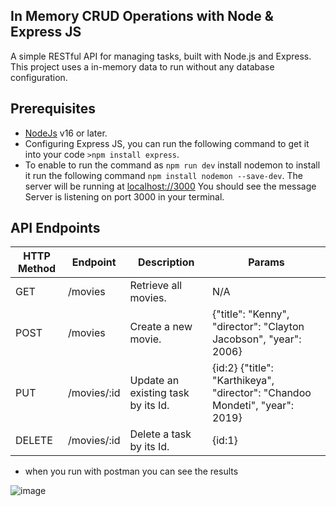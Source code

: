 ## In Memory CRUD Operations with Node & Express JS
A simple RESTful API for managing tasks, built with Node.js and Express. This project uses a in-memory data to run without any database configuration.

## Prerequisites
 - [NodeJs](https://nodejs.org/en) v16 or later.
 - Configuring Express JS, you can run the following command to get it into your code `>npm install express`.
 - To enable to run the command as `npm run dev` install nodemon to install it run the following command `npm install nodemon --save-dev`.
The server will be running at  [localhost://3000](http://localhost:3000) You should see the message Server is listening on port 3000 in your terminal.

## API Endpoints
|HTTP Method | Endpoint | Description |  Params |
|----------|----------|----------|----------|
| GET    | /movies   | Retrieve all movies.   | N/A
| POST    | /movies   | Create a new movie.   | {"title": "Kenny", "director": "Clayton Jacobson", "year": 2006}
|PUT	|/movies/:id	|Update an existing task by its Id.| {id:2} {"title": "Karthikeya", "director": "Chandoo Mondeti", "year": 2019}
|DELETE	|/movies/:id	|Delete a task by its Id.| {id:1}

- when you run with postman you can see the results

![image](https://github.com/user-attachments/assets/548987bb-0e98-4370-af7c-8ca6d2b6acf5)
